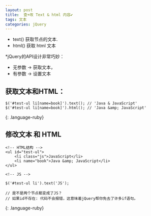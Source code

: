 ```yaml
---
layout: post
title:  查+改 Text & html 内容✔︎
tags: 文本
categories: jQuery
---
```


- text()  获取节点的文本.
- html() 获取 html 文本


*jQuery的API设计非常巧妙：
- 无参数 → 获取文本，
- 有参数 → 设置文本


##  获取文本和HTML：
~~~
$('#test-ul li[name=book]').text(); // 'Java & JavaScript'
$('#test-ul li[name=book]').html(); // 'Java &amp; JavaScript'
~~~
{: .language-ruby}



##  修改文本 和 HTML

~~~
<!-- HTML结构 -->
<ul id="test-ul">
    <li class="js">JavaScript</li>
    <li name="book">Java &amp; JavaScript</li>
</ul>

<!-- JS -->

$('#test-ul li').text('JS'); 

// 是不是两个节点都变成了JS？
// 如果id不存在: 代码不会报错，这意味着jQuery帮你免去了许多if语句。
~~~
{: .language-ruby}








